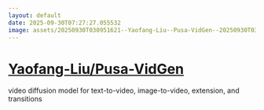 ```yaml
---
layout: default
date: 2025-09-30T07:27:27.055532
image: assets/20250930T030951621--Yaofang-Liu--Pusa-VidGen--20250930T031732564--cropped.png
---
```


# [Yaofang-Liu/Pusa-VidGen](https://github.com/Yaofang-Liu/Pusa-VidGen)

video diffusion model for text-to-video, image-to-video, extension, and transitions
